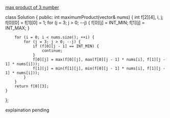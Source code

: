 [max product of 3 number](https://leetcode.com/problems/maximum-product-of-three-numbers/)


class Solution {
public:
    int maximumProduct(vector<int>& nums) {
        int f[2][4], i, j;
        f[0][0] = f[1][0] = 1;
        for (j = 3; j > 0; --j) {
            f[0][j] = INT_MIN;
            f[1][j] = INT_MAX;
        }        
        
        for (i = 0; i < nums.size(); ++i) {
            for (j = 3; j > 0; --j) {
                if (f[0][j - 1] == INT_MIN) {
                    continue;
                }
                f[0][j] = max(f[0][j], max(f[0][j - 1] * nums[i], f[1][j - 1] * nums[i]));
                f[1][j] = min(f[1][j], min(f[0][j - 1] * nums[i], f[1][j - 1] * nums[i]));
            }
        }                              
        return f[0][3];
    }
};

  explaination pending
